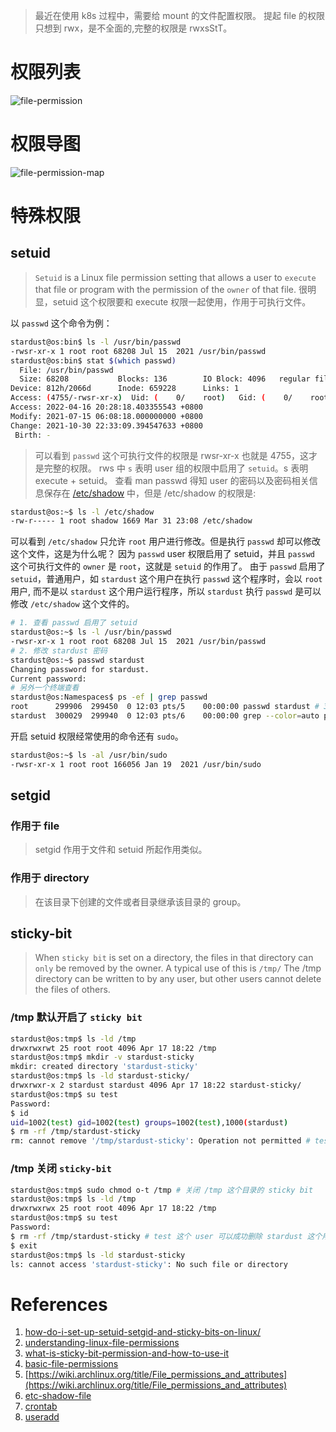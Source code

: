 > 最近在使用 k8s 过程中，需要给 mount 的文件配置权限。
> 提起 file 的权限只想到 rwx，是不全面的,完整的权限是 rwxsStT。

# 权限列表

![file-permission](https://raw.githubusercontent.com/stardustman/pictures/main/img/file-permission.jpg)

# 权限导图

![file-permission-map](https://raw.githubusercontent.com/stardustman/pictures/main/img/Linux-File-Permission-Map.png)

# 特殊权限

## setuid

> `Setuid` is a Linux file permission setting that allows a user to `execute` that file or program with the permission of the `owner` of that file.
> 很明显，setuid 这个权限要和 execute 权限一起使用，作用于可执行文件。

以 `passwd` 这个命令为例：

```bash
stardust@os:bin$ ls -l /usr/bin/passwd 
-rwsr-xr-x 1 root root 68208 Jul 15  2021 /usr/bin/passwd
stardust@os:bin$ stat $(which passwd)
  File: /usr/bin/passwd
  Size: 68208           Blocks: 136        IO Block: 4096   regular file
Device: 812h/2066d      Inode: 659228      Links: 1
Access: (4755/-rwsr-xr-x)  Uid: (    0/    root)   Gid: (    0/    root)
Access: 2022-04-16 20:28:18.403355543 +0800
Modify: 2021-07-15 06:08:18.000000000 +0800
Change: 2021-10-30 22:33:09.394547633 +0800
 Birth: -
```

> 可以看到 `passwd` 这个可执行文件的权限是 rwsr-xr-x 也就是 4755，这才是完整的权限。
> rws 中 `s` 表明 user 组的权限中启用了 `setuid`。s 表明 execute + setuid。
> 查看 man passwd 得知 user 的密码以及密码相关信息保存在 [/etc/shadow](https://linuxize.com/post/etc-shadow-file/) 中，但是 /etc/shadow 的权限是:

```bash
stardust@os:~$ ls -l /etc/shadow
-rw-r----- 1 root shadow 1669 Mar 31 23:08 /etc/shadow
```

可以看到 `/etc/shadow` 只允许 `root` 用户进行修改。但是执行 `passwd` 却可以修改这个文件，这是为什么呢？
因为 `passwd` user 权限启用了 setuid，并且 `passwd` 这个可执行文件的 `owner` 是 `root`，这就是 `setuid` 的作用了。
由于 `passwd` 启用了 `setuid`，普通用户，如 `stardust` 这个用户在执行 `passwd` 这个程序时，会以 `root` 用户, 而不是以 `stardust` 这个用户运行程序，所以 `stardust` 执行 `passwd` 是可以修改 `/etc/shadow` 这个文件的。

```bash
# 1. 查看 passwd 启用了 setuid
stardust@os:~$ ls -l /usr/bin/passwd 
-rwsr-xr-x 1 root root 68208 Jul 15  2021 /usr/bin/passwd 
# 2. 修改 stardust 密码
stardust@os:~$ passwd stardust
Changing password for stardust.
Current password: 
# 另外一个终端查看
stardust@os:Namespaces$ ps -ef | grep passwd
root      299906  299450  0 12:03 pts/5    00:00:00 passwd stardust # 3. 可以看出 passwd stardust 是以 root 用户执行的
stardust  300029  299940  0 12:03 pts/6    00:00:00 grep --color=auto passwd
```

开启 setuid 权限经常使用的命令还有 `sudo`。

```bash
stardust@os:~$ ls -al /usr/bin/sudo
-rwsr-xr-x 1 root root 166056 Jan 19  2021 /usr/bin/sudo
```

## setgid

### 作用于 file

> setgid 作用于文件和 setuid 所起作用类似。

### 作用于 directory

> 在该目录下创建的文件或者目录继承该目录的 group。

## sticky-bit

> When `sticky bit` is set on a directory, the files in that directory can `only` be removed by the owner.
> A typical use of this is `/tmp/`
> The /tmp directory can be written to by any user, but other users cannot delete the files of others.

### /tmp 默认开启了 `sticky bit`

```bash
stardust@os:tmp$ ls -ld /tmp
drwxrwxrwt 25 root root 4096 Apr 17 18:22 /tmp
stardust@os:tmp$ mkdir -v stardust-sticky
mkdir: created directory 'stardust-sticky'
stardust@os:tmp$ ls -ld stardust-sticky/
drwxrwxr-x 2 stardust stardust 4096 Apr 17 18:22 stardust-sticky/
stardust@os:tmp$ su test
Password: 
$ id
uid=1002(test) gid=1002(test) groups=1002(test),1000(stardust)
$ rm -rf /tmp/stardust-sticky
rm: cannot remove '/tmp/stardust-sticky': Operation not permitted # test 这个 user 无法删除 /tmp/stardust-sticky 这个 directory 的。

```

### /tmp 关闭 `sticky-bit`

```bash
stardust@os:tmp$ sudo chmod o-t /tmp # 关闭 /tmp 这个目录的 sticky bit
stardust@os:tmp$ ls -ld /tmp
drwxrwxrwx 25 root root 4096 Apr 17 18:22 /tmp
stardust@os:tmp$ su test
Password: 
$ rm -rf /tmp/stardust-sticky # test 这个 user 可以成功删除 stardust 这个用户的 /tmp/stardust-sticky 目录
$ exit
stardust@os:tmp$ ls -ld stardust-sticky
ls: cannot access 'stardust-sticky': No such file or directory

```

# References

1. [how-do-i-set-up-setuid-setgid-and-sticky-bits-on-linux/](https://www.liquidweb.com/kb/how-do-i-set-up-setuid-setgid-and-sticky-bits-on-linux/)
2. [understanding-linux-file-permissions](https://linuxize.com/post/understanding-linux-file-permissions/)
3. [what-is-sticky-bit-permission-and-how-to-use-it](https://trendoceans.com/what-is-sticky-bit-permission-and-how-to-use-it)
4. [basic-file-permissions](https://www.liquidweb.com/kb/new-user-tutorial-basic-file-permissions/)
5. [https://wiki.archlinux.org/title/File_permissions_and_attributes](https://wiki.archlinux.org/title/File_permissions_and_attributes)
6. [etc-shadow-file](https://linuxize.com/post/etc-shadow-file/)
7. [crontab](https://www.man7.org/linux/man-pages/man1/crontab.1.html)
8. [useradd](https://linuxize.com/post/how-to-create-users-in-linux-using-the-useradd-command/)

